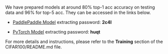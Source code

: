 We have prepared models at around 80% top-1 acc accuracy on testing data and 96% for top-5 acc. They can be accessed in the links below. 


* [PaddlePaddle Model](https://pan.baidu.com/s/1WksUUnOl8P2fgpLPFvJtzw)
extracting password: **2c4l**
 
* [PyTorch Model](https://pan.baidu.com/s/1UrhtZUk4bl4OztIQN44YrA)
extracting password: **huqt**

For more details and instructions, please refer to the **Training** section of  the CIFAR100/README.md file.
